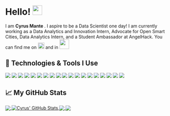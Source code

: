 # Hello! <img src="https://raw.githubusercontent.com/MartinHeinz/MartinHeinz/master/wave.gif" width="30px">
I am <b> Cyrus Mante </b>. I aspire to be a Data Scientist one day! I am currently working as a Data Analytics and Innovation Intern, Advocate for Open Smart Cities, Data Analytics Intern, and a Student Ambassador at AngelHack. 
You can find me on <a href="https://www.linkedin.com/in/cyrusmante/"><img src="https://upload.wikimedia.org/wikipedia/commons/thumb/c/ca/LinkedIn_logo_initials.png/768px-LinkedIn_logo_initials.png" width=20px ></a> and in <a href="https://twitter.com/chonkerz101"><img src="https://logos-world.net/wp-content/uploads/2020/04/Twitter-Logo.png" width=30px></a>

## 🔧 Technologies & Tools I Use
![](https://img.shields.io/badge/Code-Python-informational?style=flat&logo=python&logoColor=white&color=2bbc8a)
![](https://img.shields.io/badge/Code-JavaScript-informational?style=flat&logo=javascript&logoColor=white&color=2bbc8a)
![](https://img.shields.io/badge/Code-Java-informational?style=flat&logo=java&logoColor=white&color=2bbc8a)
![](https://img.shields.io/badge/Code-HTML-informational?style=flat&logo=html5&logoColor=white&color=2bbc8a)
![](https://img.shields.io/badge/Code-CSS3-informational?style=flat&logo=css3&logoColor=white&color=2bbc8a)
![](https://img.shields.io/badge/Frameworks-React-informational?style=flat&logo=react&logoColor=white&color=2bbc8a)
![](https://img.shields.io/badge/Frameworks-TailwindCSS-informational?style=flat&logo=tailwindcss&logoColor=white&color=2bbc8a)
![](https://img.shields.io/badge/AI-OpenCV-informational?style=flat&logo=opencv&logoColor=white&color=2bbc8a)
![](https://img.shields.io/badge/AI-Pandas-informational?style=flat&logo=pandas&logoColor=white&color=2bbc8a)
![](https://img.shields.io/badge/AI-Tensorflow-informational?style=flat&logo=tensorflow&logoColor=white&color=2bbc8a)
![](https://img.shields.io/badge/AI-ScikitLearn-informational?style=flat&logo=scikitlearn&logoColor=white&color=2bbc8a)
![](https://img.shields.io/badge/Cloud-AWS-informational?style=flat&logo=amazonaws&logoColor=white&color=2bbc8a)
![](https://img.shields.io/badge/Shell-Bash-informational?style=flat&logo=gnu-bash&logoColor=white&color=2bbc8a)
![](https://img.shields.io/badge/Tools-Anaconda-informational?style=flat&logo=anaconda&logoColor=white&color=2bbc8a)
![](https://img.shields.io/badge/Tools-VSCode-informational?style=flat&logo=visualstudiocode&logoColor=white&color=2bbc8a)
![](https://img.shields.io/badge/Tools-GoogleColab-informational?style=flat&logo=googlecolab&logoColor=white&color=2bbc8a)
![](https://img.shields.io/badge/Database-MySQL-informational?style=flat&logo=mysql&logoColor=white&color=2bbc8a)
![](https://img.shields.io/badge/Database-MongoDB-informational?style=flat&logo=mongodb&logoColor=white&color=2bbc8a)
![](https://img.shields.io/badge/Containers-Kubernetes-informational?style=flat&logo=kubernetes&logoColor=white&color=2bbc8a)



## &#x1f4c8; My GitHub Stats
<a href="https://github.com/mattekudacy/mattekudacy">
  <img align="center" src="https://github-readme-stats.vercel.app/api/top-langs/?username=mattekudacy&title_color=ffffff&text_color=c9cacc&icon_color=2bbc8a&bg_color=1d1f21&" />
</a>
<a href="https://github.com/mattekudacy/mattekudacy">
  <img align="center" src="https://github-readme-stats.vercel.app/api?username=mattekudacy&show_icons=true&line_height=40&count_private=true&title_color=ffffff&text_color=c9cacc&icon_color=2bbc8a&bg_color=1d1f21" alt="Cyrus' GitHub Stats" />
</a>

<a href="https://github.com/mattekudacy/yolo-train-assignment">
  <img align="center" src="https://github-readme-stats.vercel.app/api/pin/?username=mattekudacy&repo=yolo-train-assignment&title_color=ffffff&text_color=c9cacc&icon_color=2bbc8a&bg_color=1d1f21" />
</a>


<a href="https://github.com/mattekudacy/spotify-recommendation-and-analysis">
  <img align="center" src="https://github-readme-stats.vercel.app/api/pin/?username=mattekudacy&repo=spotify-recommendation-and-analysis&hline_height=50&title_color=ffffff&text_color=c9cacc&icon_color=2bbc8a&bg_color=1d1f21" />
</a>    
<!--
**mattekudacy/mattekudacy** is a ✨ _special_ ✨ repository because its `README.md` (this file) appears on your GitHub profile.

Here are some ideas to get you started:

- 🔭 I’m currently working on ...
- 🌱 I’m currently learning ...
- 👯 I’m looking to collaborate on ...
- 🤔 I’m looking for help with ...
- 💬 Ask me about ...
- 📫 How to reach me: ...
- 😄 Pronouns: ...
- ⚡ Fun fact: ...
-->
